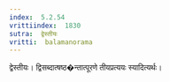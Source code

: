 ```yaml
---
index:  5.2.54
vrittiindex:  1830
sutra:  द्वेस्तीयः
vritti:  balamanorama 
---
```


द्वेस्तीयः। द्विसब्दात्षष्ठ�न्तात्पूरणे तीयप्रत्ययः स्यादित्यर्थः। 

